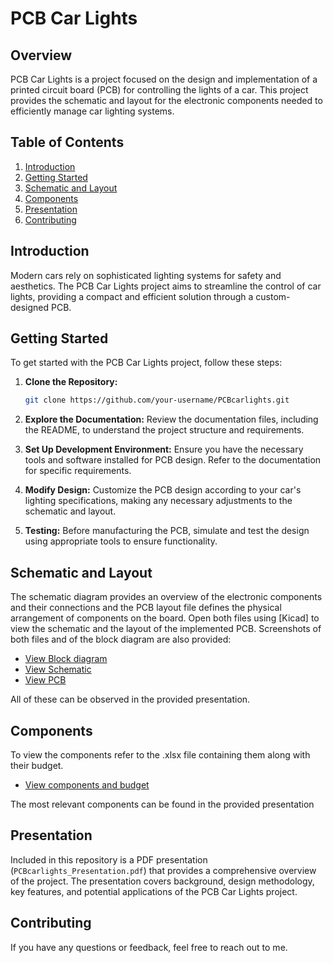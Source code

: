 # PCB Car Lights

## Overview

PCB Car Lights is a project focused on the design and implementation of a printed circuit board (PCB) for controlling the lights of a car. This project provides the schematic and layout for the electronic components needed to efficiently manage car lighting systems.

## Table of Contents

1. [Introduction](#introduction)
2. [Getting Started](#getting-started)
3. [Schematic and Layout](#schematic-and-layout)
4. [Components](#components)
5. [Presentation](#presentation)
6. [Contributing](#contributing)

## Introduction

Modern cars rely on sophisticated lighting systems for safety and aesthetics. The PCB Car Lights project aims to streamline the control of car lights, providing a compact and efficient solution through a custom-designed PCB.

## Getting Started

To get started with the PCB Car Lights project, follow these steps:

1. **Clone the Repository:**
   ```bash
   git clone https://github.com/your-username/PCBcarlights.git
   ```

2. **Explore the Documentation:**
   Review the documentation files, including the README, to understand the project structure and requirements.

3. **Set Up Development Environment:**
   Ensure you have the necessary tools and software installed for PCB design. Refer to the documentation for specific requirements.

4. **Modify Design:**
   Customize the PCB design according to your car's lighting specifications, making any necessary adjustments to the schematic and layout.

5. **Testing:**
   Before manufacturing the PCB, simulate and test the design using appropriate tools to ensure functionality.

## Schematic and Layout

The schematic diagram provides an overview of the electronic components and their connections and the PCB layout file defines the physical arrangement of components on the board. Open both files using [Kicad] to view the schematic and the layout of the implemented PCB. Screenshots of both files and of the block diagram are also provided:

- [View Block diagram](./imgs/block_diagram.PNG)
- [View Schematic](./imgs/SCH_image.PNG)
- [View PCB](./imgs/PCB_image.PNG)

All of these can be observed in the provided presentation.

## Components

To view the components refer to the .xlsx file containing them along with their budget.

- [View components and budget](./Components_budget.xlsx)

The most relevant components can be found in the provided presentation

## Presentation

Included in this repository is a PDF presentation (`PCBcarlights_Presentation.pdf`) that provides a comprehensive overview of the project. The presentation covers background, design methodology, key features, and potential applications of the PCB Car Lights project.

## Contributing

If you have any questions or feedback, feel free to reach out to me.
